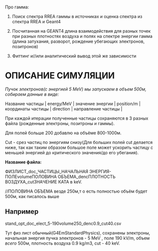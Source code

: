 Про гамма:

1. Поиск спектра RREA гаммы в источниках и оценка спектра из спектра RREA и Geant4 

2. Посчитанная на GEANT4 длина взаимодействия для разных точек при разных плотностях воздуха и полях на спектре энергии гамма (длина затухания, разворот, рождение убегающих электронов, позитронов) 

3. Фиттинг и//или аналитический вывод этой же зависимости 







# ОПИСАНИЕ СИМУЛЯЦИИ

*Пучок электронов(с энергией 5 MeV) мы запускаем в объем 500м, собираем данные в виде:*

Название частицы | energy/MeV | значение энергии | position/m | координаты частицы | direction | направление частицы |

При каждой итерации полученные частицы сохраняются в 3 разных файла (рожденные электроны, позитроны и гаммы).  

Для полей больше 200 добавлю на объёме 800-1000м.

Cut - срез частиц по энергиям снизу(Для больших полей cut делается ниже, так как таким образом большое поле может ускорить частицу с меньшей энергией до критического значения/до его убегания).

**Название файла:**

ФИЗЛИСТ_doc_ЧАСТИЦЫ_НАЧАЛЬНАЯ ЭНЕРГИЯ-ПОЛЕvolumeПОЛОВИНА ОБЪЕМА_dencПЛОТНОСТЬ ВОЗДУХА_cutЗНАЧЕНИЕ КАТА в keV. 

//ПОЛОВИНА ОБЪЕМА везде 250м,т о есть полностью объём будет 500м, как писалось выше

## **Например**

stand_opt_doc_elect_5-190volume250_denc0.9_cut40.csv 

Тут физ лист обычный(G4EmStandardPhysics), сохранены электроны, начальная энергия пучка электронов - 5 MeV , поле 190 kV/m, объем *всего* 500м, плотность воздуха 0.9 kg/m3, cut - 40 keV.


